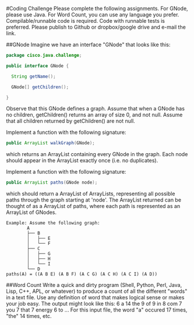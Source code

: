 #Coding Challenge
Please complete the following assignments. For GNode, please use Java. For Word Count, you can use any language you prefer. Compilable/runnable code is required. Code with runnable tests is preferred.
Please publish to Github or dropbox/google drive and e-mail the link.


##GNode
Imagine we have an interface "GNode" that looks like this:

```java
package cisco.java.challenge;

public interface GNode {

  String getName();

  GNode[] getChildren();

}
```
Observe that this GNode defines a graph.
Assume that when a GNode has no  children, getChildren() returns an array of size 0, and not null.
Assume that all children returned by getChildren() are not null.


Implement a function with the following signature:
```java
public ArrayList walkGraph(GNode);
```
which returns an ArrayList containing every GNode in the graph. Each node should
appear in the ArrayList exactly once (i.e. no duplicates).


Implement a function with the following signature:
```java
public ArrayList paths(GNode node);
```
which should return a ArrayList of ArrayLists, representing all possible
paths through the graph starting at 'node'.  The ArrayList returned can be
thought of as a ArrayList of paths, where each path is represented as an
ArrayList of GNodes.

```
Example: Assume the following graph:
        A
        ├── B
        │   ├── E
        │   └── F
        ├── C
        │   ├── G
        │   ├── H
        │   └── I
        └── D
paths(A) = ((A B E) (A B F) (A C G) (A C H) (A C I) (A D))
```


##Word Count
Write a quick and dirty program (Shell, Python, Perl, Java, Lisp, C++, APL, or
whatever) to produce a count of all the different "words" in a text file. Use
any definition of word that makes logical sense or makes your job easy.
The output might look like this:
    6 a
    14 the
    9 of
    9 in
    8 com
    7 you
    7 that
    7 energy
    6 to
    ...
For this input file, the word "a" occured 17 times, "the" 14 times, etc.
